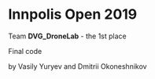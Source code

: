 # Innpolis Open 2019

Team **DVG_DroneLab** - the 1st place

Final code

by Vasily Yuryev and Dmitrii Okoneshnikov
